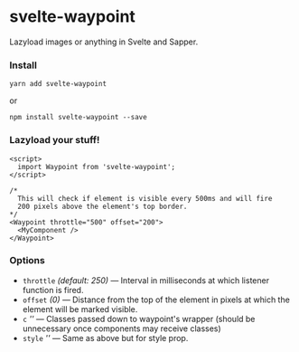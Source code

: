 # svelte-waypoint
Lazyload images or anything in Svelte and Sapper.

### Install

```
yarn add svelte-waypoint
```
or
```
npm install svelte-waypoint --save
```


### Lazyload your stuff!

```
<script>
  import Waypoint from 'svelte-waypoint';
</script>

/*
  This will check if element is visible every 500ms and will fire
  200 pixels above the element's top border. 
*/
<Waypoint throttle="500" offset="200">
  <MyComponent />
</Waypoint>
```

### Options
- `throttle` *(default: 250)* — Interval in milliseconds at which listener function is fired.
- `offset` *(0)* — Distance from the top of the element in pixels at which the element will be marked visible.
- `c` *''* — Classes passed down to waypoint's wrapper (should be unnecessary once components may receive classes)
- `style` *''* — Same as above but for style prop.